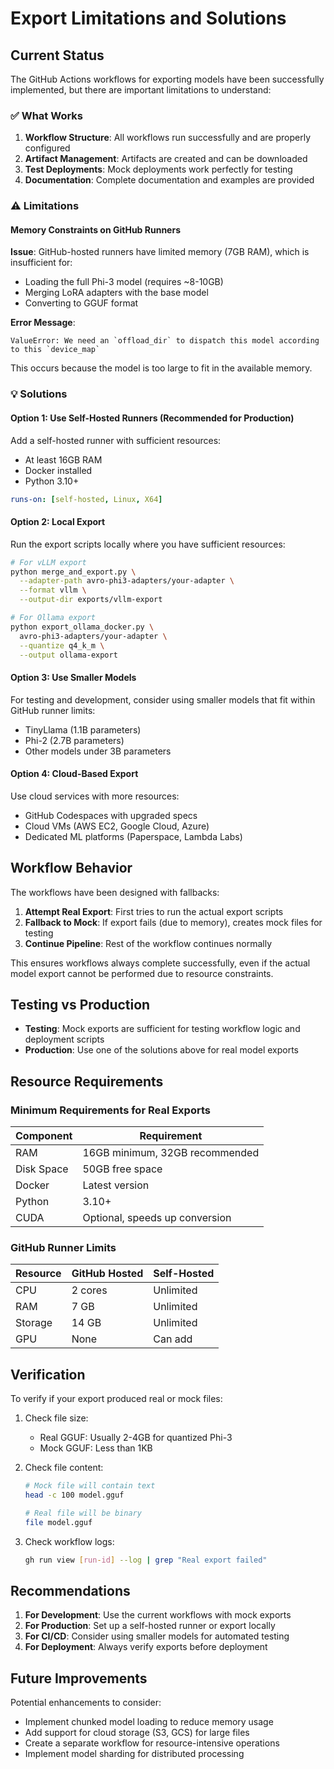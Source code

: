 # Export Limitations and Solutions

## Current Status

The GitHub Actions workflows for exporting models have been successfully implemented, but there are important limitations to understand:

### ✅ What Works

1. **Workflow Structure**: All workflows run successfully and are properly configured
2. **Artifact Management**: Artifacts are created and can be downloaded
3. **Test Deployments**: Mock deployments work perfectly for testing
4. **Documentation**: Complete documentation and examples are provided

### ⚠️ Limitations

#### Memory Constraints on GitHub Runners

**Issue**: GitHub-hosted runners have limited memory (7GB RAM), which is insufficient for:
- Loading the full Phi-3 model (requires ~8-10GB)
- Merging LoRA adapters with the base model
- Converting to GGUF format

**Error Message**:
```
ValueError: We need an `offload_dir` to dispatch this model according to this `device_map`
```

This occurs because the model is too large to fit in the available memory.

### 💡 Solutions

#### Option 1: Use Self-Hosted Runners (Recommended for Production)

Add a self-hosted runner with sufficient resources:
- At least 16GB RAM
- Docker installed
- Python 3.10+

```yaml
runs-on: [self-hosted, Linux, X64]
```

#### Option 2: Local Export

Run the export scripts locally where you have sufficient resources:

```bash
# For vLLM export
python merge_and_export.py \
  --adapter-path avro-phi3-adapters/your-adapter \
  --format vllm \
  --output-dir exports/vllm-export

# For Ollama export
python export_ollama_docker.py \
  avro-phi3-adapters/your-adapter \
  --quantize q4_k_m \
  --output ollama-export
```

#### Option 3: Use Smaller Models

For testing and development, consider using smaller models that fit within GitHub runner limits:
- TinyLlama (1.1B parameters)
- Phi-2 (2.7B parameters)
- Other models under 3B parameters

#### Option 4: Cloud-Based Export

Use cloud services with more resources:
- GitHub Codespaces with upgraded specs
- Cloud VMs (AWS EC2, Google Cloud, Azure)
- Dedicated ML platforms (Paperspace, Lambda Labs)

## Workflow Behavior

The workflows have been designed with fallbacks:

1. **Attempt Real Export**: First tries to run the actual export scripts
2. **Fallback to Mock**: If export fails (due to memory), creates mock files for testing
3. **Continue Pipeline**: Rest of the workflow continues normally

This ensures workflows always complete successfully, even if the actual model export cannot be performed due to resource constraints.

## Testing vs Production

- **Testing**: Mock exports are sufficient for testing workflow logic and deployment scripts
- **Production**: Use one of the solutions above for real model exports

## Resource Requirements

### Minimum Requirements for Real Exports

| Component | Requirement |
|-----------|------------|
| RAM | 16GB minimum, 32GB recommended |
| Disk Space | 50GB free space |
| Docker | Latest version |
| Python | 3.10+ |
| CUDA | Optional, speeds up conversion |

### GitHub Runner Limits

| Resource | GitHub Hosted | Self-Hosted |
|----------|--------------|-------------|
| CPU | 2 cores | Unlimited |
| RAM | 7 GB | Unlimited |
| Storage | 14 GB | Unlimited |
| GPU | None | Can add |

## Verification

To verify if your export produced real or mock files:

1. Check file size:
   - Real GGUF: Usually 2-4GB for quantized Phi-3
   - Mock GGUF: Less than 1KB

2. Check file content:
   ```bash
   # Mock file will contain text
   head -c 100 model.gguf

   # Real file will be binary
   file model.gguf
   ```

3. Check workflow logs:
   ```bash
   gh run view [run-id] --log | grep "Real export failed"
   ```

## Recommendations

1. **For Development**: Use the current workflows with mock exports
2. **For Production**: Set up a self-hosted runner or export locally
3. **For CI/CD**: Consider using smaller models for automated testing
4. **For Deployment**: Always verify exports before deployment

## Future Improvements

Potential enhancements to consider:
- Implement chunked model loading to reduce memory usage
- Add support for cloud storage (S3, GCS) for large files
- Create a separate workflow for resource-intensive operations
- Implement model sharding for distributed processing